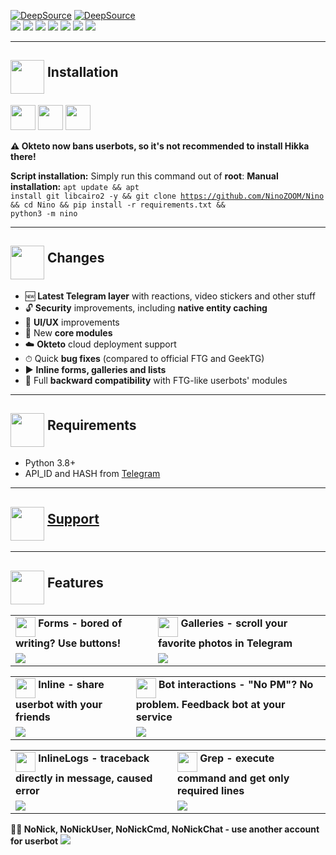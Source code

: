 <a href="https://deepsource.io/gh/ninoZOOM/Nino/?ref=repository-badge"><img src="https://deepsource.io/gh/hikariatama/Hikka.svg/?label=active+issues&show_trend=true&token=IPVI_QX-cSuQSVeVl8cb5PLt" alt="DeepSource"></a>
<a href="https://deepsource.io/gh/NinoZOOM/Nino/?ref=repository-badge"><img src="https://deepsource.io/gh/hikariatama/Hikka.svg/?label=resolved+issues&show_trend=true&token=IPVI_QX-cSuQSVeVl8cb5PLt" alt="DeepSource"></a><br>
<a href="https://www.codacy.com/gh/NinoZOOM/Nino/dashboard?utm_source=github.com&amp;utm_medium=referral&amp;utm_content=hikariatama/Hikka&amp;utm_campaign=Badge_Grade"><img src="https://app.codacy.com/project/badge/Grade/97e3ea868f9344a5aa6e4d874f83db14"/></a>
<a href="#"><img src="https://img.shields.io/github/languages/code-size/NinoZOOM/Nino"/></a>
<a href="#"><img src="https://img.shields.io/github/issues-raw/NinoZOOM/Nink"/></a>
<a href="#"><img src="https://img.shields.io/github/license/NinoZOOM/Jink"/></a>
<a href="#"><img src="https://img.shields.io/github/commit-activity/m/NinoZOOM/Nino"/></a>
<a href="#"><img src="https://img.shields.io/github/forks/NinoZOOM/Nino?style=flat"/></a>
<a href="#"><img src="https://img.shields.io/github/stars/NinoEZ/Nino"/></a>
<hr>
<h2><img src="https://github.com/hikariatama/assets/raw/master/1326-command-window-line-flat.webp" height="54" align="middle"> Installation</h2>

<a href="https://cloud.okteto.com/#/deploy?repository=https://github.com/NinoZOOM/Nino"><img src="https://user-images.githubusercontent.com/36935426/167272305-91fd67c9-c3fc-4b4b-8a73-c35e57c8fcc5.png" height="40"></a>
<a href="https://heroku.com/deploy?template=https://github.com/NinoZOOM/Nino"><img src="https://www.herokucdn.com/deploy/button.svg" height="40"></a>
<a href="https://t.me/lavhostbot?start=SGlra2E"><img src="https://user-images.githubusercontent.com/36935426/167272288-85f00779-4b98-47da-8d0d-ea2c6370b979.png" height="40"></a>

<b>⚠️ Okteto now bans userbots, so it's not recommended to install Hikka there!</b>

<b>Script installation:</b>
Simply run this command out of <b>root</b>:
<b>Manual installation:</b>
<code>apt update && apt install git libcairo2 -y && git clone https://github.com/NinoZOOM/Nino && cd Nino && pip install -r requirements.txt && python3 -m nino</code>


<hr>
<h2><img src="https://github.com/hikariatama/assets/raw/master/35-edit-flat.webp" height="54" align="middle"> Changes</h2>

<ul>
	<li>🆕 <b>Latest Telegram layer</b> with reactions, video stickers and other stuff</li>
	<li>🔓 <b>Security</b> improvements, including <b>native entity caching</b></li>
	<li>🎨 <b>UI/UX</b> improvements</li>
	<li>📼 New <b>core modules</b></li>
	<li>☁️ <b>Okteto</b> cloud deployment support</li>
	<li>⏱ Quick <b>bug fixes</b> (compared to official FTG and GeekTG)</li>
	<li>▶️ <b>Inline forms, galleries and lists</b></li>
	<li>🔁 Full <b>backward compatibility</b> with FTG-like userbots' modules</li>
</ul>
<hr>
<h2 border="none"><img src="https://github.com/hikariatama/assets/raw/master/1312-micro-sd-card-flat.webp" height="54" align="middle"> Requirements</h2>
<ul>
	<li>Python 3.8+</li>
	<li>API_ID and HASH from <a href="https://my.telegram.org/apps" color="#2594cb">Telegram</a></li>
</ul>

<hr>
<h2 border="none"><img src="https://github.com/hikariatama/assets/raw/master/981-consultation-flat.webp" height="54" align="middle"> <a href="https://t.me/nino_talks">Support</a></h2>
<hr>
<h2 border="none"><img src="https://github.com/hikariatama/assets/raw/master/541-hand-washing-step-12-flat.webp" height="54" align="middle"> Features</h2>
<table>
	<tr>
		<td>
			<img src="https://github.com/hikariatama/assets/raw/master/1286-three-3-key-flat.webp" height="32" align="middle"><b> Forms - bored of writing? Use buttons!</b>
		</td>
		<td>
			<img src="https://github.com/hikariatama/assets/raw/master/61-camera-flat.webp" height="32" align="middle"><b> Galleries - scroll your favorite photos in Telegram</b>
		</td>
	</tr>
	<tr>
		<td>
			<img src="https://user-images.githubusercontent.com/36935426/160475881-8463537a-265e-472a-9b1e-ede8b1cc3380.gif">
		</td>
		<td>
			<img src="https://user-images.githubusercontent.com/36935426/160475809-c171c5ff-010c-472c-903a-de9b8a2c61cc.gif">
		</td>
	</tr>
</table>
<table>
	<tr>
		<td>
			<img src="https://github.com/hikariatama/assets/raw/master/216-arrow-5-flat.webp" height="32" align="middle"><b> Inline - share userbot with your friends</b>
		</td>
		<td>
			<img src="https://github.com/hikariatama/assets/raw/master/1054-amazon-echo-speaker-flat.webp" height="32" align="middle"><b> Bot interactions - "No PM"? No problem. Feedback bot at your service</b>
		</td>
	</tr>
	<tr>
		<td>
			<img src="https://user-images.githubusercontent.com/36935426/160475934-02e6df9d-e73a-42fc-99c7-8b12d1015336.gif">
		</td>
		<td>
			<img src="https://user-images.githubusercontent.com/36935426/160476037-9537f1c7-8b72-408f-b84c-b89825930bf5.gif">
		</td>
	</tr>
</table>
<table>
	<tr>
		<td>
			<img src="https://github.com/hikariatama/assets/raw/master/1140-error-flat.webp" height="32" align="middle"><b> InlineLogs - traceback directly in message, caused error</b>
		</td>
		<td>
			<img src="https://github.com/hikariatama/assets/raw/master/35-edit-flat.webp" height="32" align="middle"><b> Grep - execute command and get only required lines</b>
		</td>
	</tr>
	<tr>
		<td>
			<img src="https://user-images.githubusercontent.com/36935426/160475684-86d11e83-832e-43fc-89d8-fd7bc85b1857.gif">
		</td>
		<td>
			<img src="https://user-images.githubusercontent.com/36935426/160475710-2adb0f11-afb6-4860-b1cd-85ccc5421d22.gif">
		</td>
	</tr>
</table>

<b>👨‍👦 NoNick, NoNickUser, NoNickCmd, NoNickChat - use another account for userbot</b>
<img src="https://user-images.githubusercontent.com/36935426/158637220-00495363-cf4a-4e6f-a4b2-51d693906ead.png">
